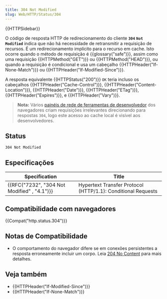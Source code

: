 ```yaml
---
title: 304 Not Modified
slug: Web/HTTP/Status/304
---
```


{{HTTPSidebar}}

O código de resposta HTTP de redirecionamento do cliente **`304`** **`Not Modified`** indica que não há necessidade de retransmitir a requisição de recursos. É um redirecionamento implícito para o recurso em cache. Isto ocorre quando o método de requisição é {{glossary("safe")}}, assim como uma requisição {{HTTPMethod("GET")}} ou {{HTTPMethod("HEAD")}}, ou quando a requisição é condicional e usa um cabeçalho {{HTTPHeader("If-None-Match")}} ou {{HTTPHeader("If-Modified-Since")}}.

A resposta equivalente {{HTTPStatus("200")}} `OK` teria incluso os cabeçalhos {{HTTPHeader("Cache-Control")}}, {{HTTPHeader("Content-Location")}}, {{HTTPHeader("Date")}}, {{HTTPHeader("ETag")}}, {{HTTPHeader("Expires")}}, e {{HTTPHeader("Vary")}}.

> **Nota:** Vários [painéis de rede de ferramentas de desenvolvedor](/pt-BR/docs/Tools/Network_Monitor) dos navegadores criam requisições irrelevantes direcionando para respostas `304`, logo este acesso ao cache local é visível aos desenvolvedores.

## Status

```
304 Not Modified
```

## Especificações

| Specification                                            | Title                                                        |
| -------------------------------------------------------- | ------------------------------------------------------------ |
| {{RFC("7232", "304 Not Modified" , "4.1")}} | Hypertext Transfer Protocol (HTTP/1.1): Conditional Requests |

## Compatibilidade com navegadores

{{Compat("http.status.304")}}

## Notas de Compatibilidade

- O comportamento do navegador difere se em conexões persistentes a resposta erroneamente incluir um corpo. Leia [204 No Content](/pt-BR/docs/Web/HTTP/Status/204) para mais detalhes.

## Veja também

- {{HTTPHeader("If-Modified-Since")}}
- {{HTTPHeader("If-None-Match")}}
